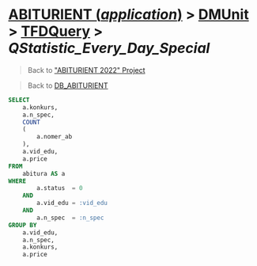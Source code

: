 # [ABITURIENT (*application*)](../../app_abiturient_2022.md) > [DMUnit](../DMUnit.md) > [TFDQuery](TDFQuery.md) > *QStatistic_Every_Day_Special*

> Back to ["ABITURIENT 2022" Project](/README.md)

> Back to [DB_ABITURIENT](../../../db/db_abiturient_2022.md)

```sql
SELECT
    a.konkurs,
    a.n_spec,
    COUNT
    (
        a.nomer_ab
    ),
    a.vid_edu,
    a.price
FROM
    abitura AS a
WHERE
        a.status  = 0 
    AND
        a.vid_edu = :vid_edu
    AND
        a.n_spec  = :n_spec
GROUP BY
    a.vid_edu,
    a.n_spec,
    a.konkurs,
    a.price
```